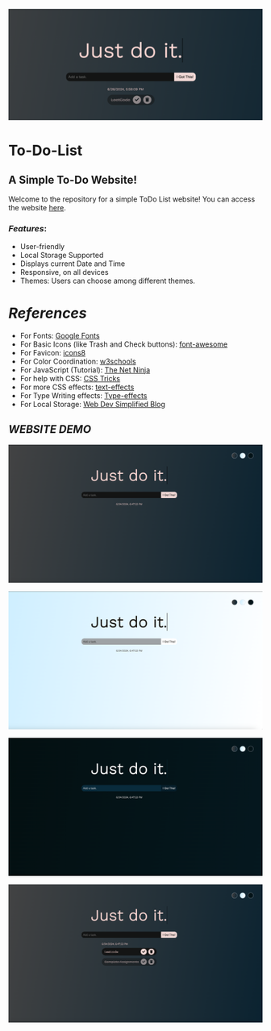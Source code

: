 ![GitHub Cards Preview](https://github.com/omargeo/ToDoList/blob/main/Art/Cover.png)
# To-Do-List

## A Simple To-Do Website!
Welcome to the repository for a simple ToDo List website! You can access the website [here](https://omargeo.github.io/ToDoList/).
 
### *Features*: 

* User-friendly
* Local Storage Supported
* Displays current Date and Time
* Responsive, on all devices
* Themes: Users can choose among different themes.

# *References*

* For Fonts: [Google Fonts](https://fonts.googleapis.com/css2?family=Work+Sans:wght@300&display=swap)
* For Basic Icons (like Trash and Check buttons): [font-awesome](https://fontawesome.com)
* For Favicon: [icons8](https://icons8.com/icons/)
* For Color Coordination: [w3schools](https://www.w3schools.com/colors/colors_mixer.asp?colorbottom=000000&colortop=FFFFFF)
* For JavaScript (Tutorial): [The Net Ninja](https://www.youtube.com/playlist?list=PL4cUxeGkcC9i9Ae2D9Ee1RvylH38dKuET)
* For help with CSS: [CSS Tricks](https://css-tricks.com/)
* For more CSS effects: [text-effects](https://speckyboy.com/underline-text-effects-css/)
* For Type Writing effects: [Type-effects](https://usefulangle.com/post/85/css-typewriter-animation)
* For Local Storage: [Web Dev Simplified Blog](https://blog.webdevsimplified.com/2020-08/cookies-localStorage-sessionStorage/)

## *WEBSITE DEMO*

![Screenshot (771)](https://github.com/omargeo/ToDoList/blob/main/Art/TodoList%20visual%201.png)

![Screenshot (772)](https://github.com/omargeo/ToDoList/blob/main/Art/TodoList%20visual%202.png)

![Screenshot (773)](https://github.com/omargeo/ToDoList/blob/main/Art/TodoList%20visual%203.png)

![Screenshot (774)](https://github.com/omargeo/ToDoList/blob/main/Art/TodoList%20visual%204.png)


